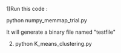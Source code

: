 1)Run this code :

python numpy_memmap_trial.py

It will generate a binary file named "testfile"

2) python K_means_clustering.py
